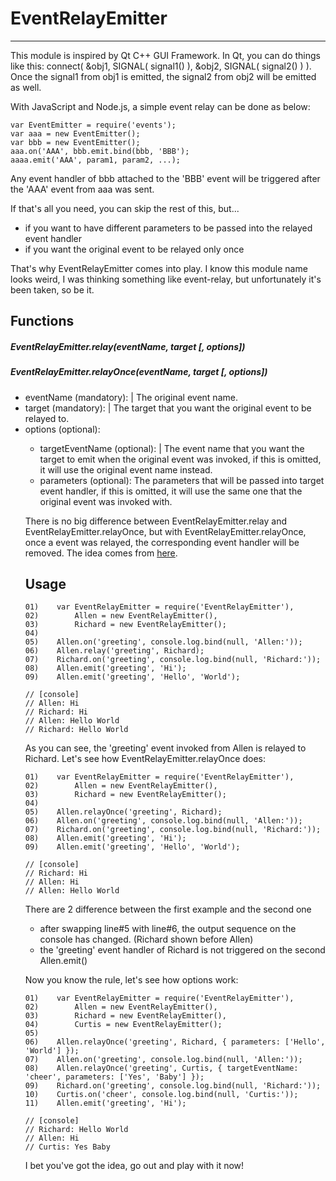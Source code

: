 EventRelayEmitter
====================
---

This module is inspired by Qt C++ GUI Framework. In Qt, you can do things like this: connect( &obj1, SIGNAL( signal1() ), &obj2, SIGNAL( signal2() ) ). Once the signal1 from obj1 is emitted, the signal2 from obj2 will be emitted as well.

With JavaScript and Node.js, a simple event relay can be done as below:

```
var EventEmitter = require('events');
var aaa = new EventEmitter();
var bbb = new EventEmitter();
aaa.on('AAA', bbb.emit.bind(bbb, 'BBB');
aaaa.emit('AAA', param1, param2, ...);
```
Any event handler of bbb attached to the 'BBB' event will be triggered after the 'AAA' event from aaa was sent.

If that's all you need, you can skip the rest of this, but...
+ if you want to have different parameters to be passed into the relayed event handler
+ if you want the original event to be relayed only once

That's why EventRelayEmitter comes into play. I know this module name looks weird, I was thinking something like event-relay, but unfortunately it's been taken, so be it.

## Functions
##### EventRelayEmitter.relay(eventName, target [, options])
##### EventRelayEmitter.relayOnce(eventName, target [, options])
+ eventName (mandatory): <String> | <Symbol> The original event name.
+ target (mandatory): <EventRelayEmitter> | <EventEmitter> The target that you want the original event to be relayed to.
+ options (optional): <Object>
  + targetEventName (optional): <String> | <Symbol> The event name that you want the target to emit when the original event was invoked, if this is omitted, it will use the original event name instead.
  + parameters (optional): <Array> The parameters that will be passed into target event handler, if this is omitted, it will use the same one that the original event was invoked with.

There is no big difference between EventRelayEmitter.relay and EventRelayEmitter.relayOnce, but with EventRelayEmitter.relayOnce, once a event was relayed, the corresponding event handler will be removed. The idea comes from [here](https://nodejs.org/api/events.html#events_emitter_once_eventname_listener).

## Usage
```
01)    var EventRelayEmitter = require('EventRelayEmitter'),
02)	       Allen = new EventRelayEmitter(),
03)	       Richard = new EventRelayEmitter();
04)
05)    Allen.on('greeting', console.log.bind(null, 'Allen:'));
06)    Allen.relay('greeting', Richard);
07)    Richard.on('greeting', console.log.bind(null, 'Richard:'));
08)    Allen.emit('greeting', 'Hi');
09)    Allen.emit('greeting', 'Hello', 'World');

// [console]
// Allen: Hi
// Richard: Hi
// Allen: Hello World
// Richard: Hello World
```
As you can see, the 'greeting' event invoked from Allen is relayed to Richard. Let's see how EventRelayEmitter.relayOnce does:

```
01)    var EventRelayEmitter = require('EventRelayEmitter'),
02)	       Allen = new EventRelayEmitter(),
03)	       Richard = new EventRelayEmitter();
04)
05)    Allen.relayOnce('greeting', Richard);
06)    Allen.on('greeting', console.log.bind(null, 'Allen:'));
07)    Richard.on('greeting', console.log.bind(null, 'Richard:'));
08)    Allen.emit('greeting', 'Hi');
09)    Allen.emit('greeting', 'Hello', 'World');

// [console]
// Richard: Hi
// Allen: Hi
// Allen: Hello World
```
There are 2 difference between the first example and the second one
+ after swapping line#5 with line#6, the output sequence on the console has changed. (Richard shown before Allen)
+ the 'greeting' event handler of Richard is not triggered on the second Allen.emit() 

Now you know the rule, let's see how options work:
```
01)    var EventRelayEmitter = require('EventRelayEmitter'),
02)        Allen = new EventRelayEmitter(),
03)        Richard = new EventRelayEmitter(),
04)        Curtis = new EventRelayEmitter();
05)
06)    Allen.relayOnce('greeting', Richard, { parameters: ['Hello', 'World'] });
07)    Allen.on('greeting', console.log.bind(null, 'Allen:'));
08)    Allen.relayOnce('greeting', Curtis, { targetEventName: 'cheer', parameters: ['Yes', 'Baby'] });
09)    Richard.on('greeting', console.log.bind(null, 'Richard:'));
10)    Curtis.on('cheer', console.log.bind(null, 'Curtis:'));
11)    Allen.emit('greeting', 'Hi');

// [console]
// Richard: Hello World
// Allen: Hi
// Curtis: Yes Baby
```
I bet you've got the idea, go out and play with it now!
